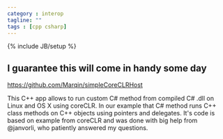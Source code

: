 ```yaml
---
category : interop
tagline: ""
tags : [cpp csharp]
---
```

{% include JB/setup %}


## I guarantee this will come in handy some day
  
<https://github.com/Marqin/simpleCoreCLRHost>  
  
This C++ app allows to run custom C# method from compiled C# .dll on Linux and OS X using coreCLR. In our example that C# method runs C++ class methods on C++ objects using pointers and delegates. It's code is based on example from coreCLR and was done with big help from @janvorli, who patiently answered my questions.  


